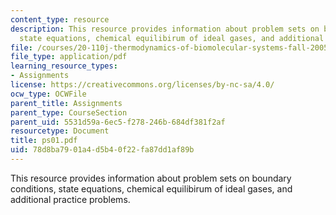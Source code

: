 ```yaml
---
content_type: resource
description: This resource provides information about problem sets on boundary conditions,
  state equations, chemical equilibirum of ideal gases, and additional practice problems.
file: /courses/20-110j-thermodynamics-of-biomolecular-systems-fall-2005/78d8ba7901a4d5b40f22fa87dd1af89b_ps01.pdf
file_type: application/pdf
learning_resource_types:
- Assignments
license: https://creativecommons.org/licenses/by-nc-sa/4.0/
ocw_type: OCWFile
parent_title: Assignments
parent_type: CourseSection
parent_uid: 5531d59a-6ec5-f278-246b-684df381f2af
resourcetype: Document
title: ps01.pdf
uid: 78d8ba79-01a4-d5b4-0f22-fa87dd1af89b
---
```

This resource provides information about problem sets on boundary conditions, state equations, chemical equilibirum of ideal gases, and additional practice problems.